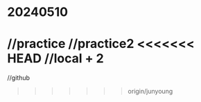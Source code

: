 # 20240510
//practice
//practice2
<<<<<<< HEAD
//local + 2
=======
//github 
>>>>>>> origin/junyoung
